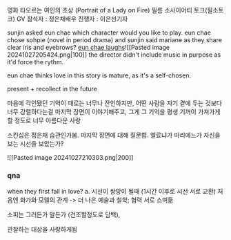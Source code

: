 영화 타오르는 여인의 초상 (Portrait of a Lady on Fire) 필름 소사이어티 토크(필소토크) GV 참석자 : 정은채배우 진행자 : 이은선기자

sunjin asked eun chae which character would you like to play. eun chae chose sohpie (novel in  period drama) and sunjin said mariane as they share clear iris and eyebrows? [eun chae laughs](https://youtu.be/zzspLvpCvhw?si=G1jt2hVy0E74MITA&t=2262)![[Pasted image 20241027205424.png|100]]
the director didn't include music in purpose as it'd force the rythm.

eun chae thinks love in this story is mature, as it's a self-chosen.

present + recollect in the future

마음에 각인됐던 기억이 때로는 너무나 잔인하지만, 어떤 사람을 자기 곁에 두는 것보다 너무 강렬하다는걸 마지막 장면이 이야기해주고, 그게 그 기억을 평생 기꺼이 가져가게할 정도로 너무 아름다운 사랑

스킨십은 정은채 습관인가봄. 마지막 장면에 대해 질문함. 엘료냐가 마리에느가 자신을 보는 시선을 보았는가?

![[Pasted image 20241027210303.png|200]]

### qna
 when they first fall in love?
a. 시선이 쌍방이 될때 (1시간 이후로 시선 서로 교환)
처음엔 화가와 모델의 관계 -> 더 나은 예술과 철학; 협력 서로 스며듦 

소피는 그러든가 말든가 (건조할정도로 담백), 

관찰하는 대상을 사랑하게됨